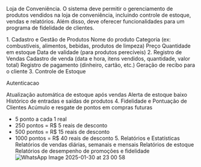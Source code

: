 Loja de Conveniência.
O sistema deve permitir o gerenciamento de produtos vendidos na loja de conveniência, incluindo controle de estoque, vendas e relatórios.
Além disso, deve oferecer funcionalidades para um programa de fidelidade de clientes.

1.⁠ ⁠Cadastro e Gestão de Produtos
Nome do produto
Categoria (ex: combustíveis, alimentos, bebidas, produtos de limpeza)
Preço
Quantidade em estoque
Data de validade (para produtos perecíveis)
2.⁠ ⁠Registro de Vendas
Cadastro de venda (data e hora, itens vendidos, quantidade, valor total)
Registro de pagamento (dinheiro, cartão, etc.)
Geração de recibo para o cliente
3.⁠ ⁠Controle de Estoque
 
Autenticacao
 
Atualização automática de estoque após vendas
Alerta de estoque baixo
Histórico de entradas e saídas de produtos
4.⁠ ⁠Fidelidade e Pontuação de Clientes
Acúmulo e resgate de pontos em compras futuras
  - 5 ponto a cada 1 real
  - 250 pontos = R$ 5 reais de desconto
  - 500 pontos = R$ 15 reais de desconto
  - 1000 pontos = R$ 40 reais de desconto
5.⁠ ⁠Relatórios e Estatísticas
Relatórios de vendas diárias, semanais e mensais
Relatórios de estoque
Relatórios de desempenho de promoções e fidelidade
![WhatsApp Image 2025-01-30 at 23 00 58](https://github.com/user-attachments/assets/6051ab7a-3a86-47c8-aa25-d7131e6b64ec)
